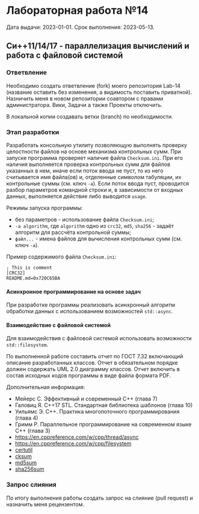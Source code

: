 # Лабораторная работа №14
Дата выдачи: 2023-01-01.
Срок выполнения: 2023-05-13.

## Си++11/14/17 - параллелизация вычислений и работа с файловой системой

### Ответвление
Необходимо создать ответвление (fork) моего репозитория Lab-14 (название
оставить без изменения, а видимость поставить приватной). Назничить меня в
новом репозитории соавтором с правами администратора. Вики, Задачи а также
Проекты отключить.

В локальной копии создавать ветки (branch) по необходимости.

### Этап разработки
Разработать консольную утилиту позволяющую выполнять проверку целостности 
файлов на основе механизма контрольных сумм. При запуске программа проверяет 
наличие файла `Checksum.ini`. При его наличия выполняется проверка 
контрольных сумм для файлов указанных в нем, иначе если поток ввода не пуст, 
то из него считывается имя файла(ов) и, отделенные символом табуляции, 
их контрольные суммы (см. ключ `-a`). Если поток ввода пуст, проводится разбор 
параметров командной строки и, в зависимости от входных данных, выполняется 
действие либо выводится `usage`.

Режимы запуска программы:
  * без параметров - использование файла `Checksum.ini`;
  * `-a algorithm`, где `algorithm` одно из `crc32`, `md5`, `sha256` - задаёт 
    алгоритм для рассчёта контрольной суммы;
  * `файл...` - имена файлов для вычисления контрольных сумм (см. ключ `-a`).

Пример содержимого файла `Checksum.ini`:
```
; This is comment
[CRC32]
README.md=0x720C65BA
```

#### Асинхронное программирование на основе задач
При разработке программы реализовать асинхронный алгоритм обработки данных 
с использованием возможностей `std::async`.

#### Взаимодействие с файловой системой
Для взаимодействия с файловой системой использовать возможности 
`std::filesystem`.

По выполненной работе составить отчет по ГОСТ 7.32 включающий описание 
разработанных классов. Отчет в обязательном порядке должен содержать UML 2.0 
диаграмму классов. Отчет включить в состав исходных кодов программы в виде 
файла формата PDF.

Дополнительная информация:
  * Мейерс С. Эффективный и современный С++ (глава 7)
  * Галовиц Я. С++17 STL. Стандартная библиотека шаблонов (глава 10)
  * Уильямс Э. C++. Практика многопоточного программирования (глава 4)
  * Гримм Р. Параллельное программирование на современном языке C++ (глава 3)
  * https://en.cppreference.com/w/cpp/thread/async
  * https://en.cppreference.com/w/cpp/filesystem
  * [certutil](https://learn.microsoft.com/en-us/windows-server/administration/windows-commands/certutil#-hashfile)
  * [cksum](https://www.opennet.ru/man.shtml?topic=cksum&category=1&russian=1)
  * [md5sum](https://www.opennet.ru/man.shtml?topic=md5sum&category=1&russian=2)
  * [sha256sum](https://www.opennet.ru/man.shtml?topic=sha256sum&russian=2)

### Запрос слияния
По итогу выполнения работы создать запрос на слияние (pull request) 
и назначить меня рецензентом.

